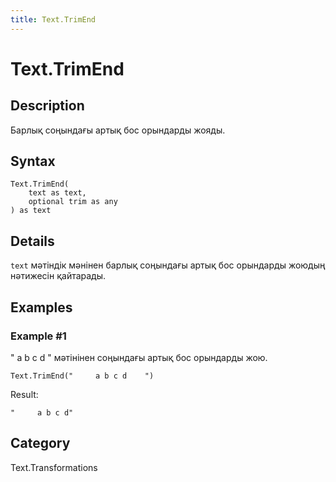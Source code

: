 ```yaml
---
title: Text.TrimEnd
---
```


# Text.TrimEnd


## Description

Барлық соңындағы артық бос орындарды жояды.


## Syntax

```powerquery
Text.TrimEnd(
    text as text,
    optional trim as any
) as text
```


## Details

<code>text</code> мәтіндік мәнінен барлық соңындағы артық бос орындарды жоюдың нәтижесін қайтарады.


## Examples

### Example #1 
&#34;     a b c d    &#34; мәтінінен соңындағы артық бос орындарды жою.
```powerquery
Text.TrimEnd("     a b c d    ")
```

Result: 
```powerquery
"     a b c d"
```




## Category
Text.Transformations
